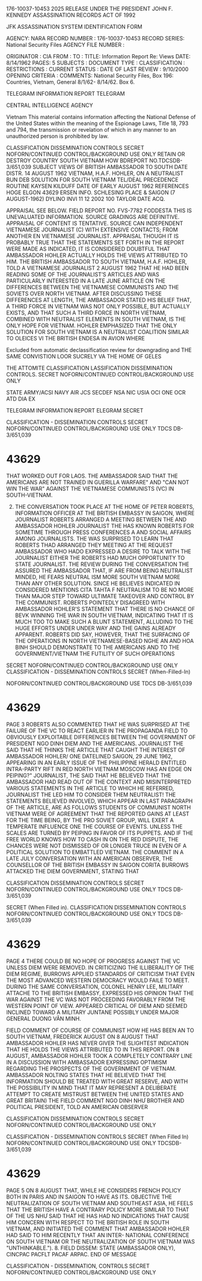 176-10037-10453
2025 RELEASE UNDER THE PRESIDENT JOHN F. KENNEDY ASSASSINATION RECORDS ACT OF 1992

JFK ASSASSINATION SYSTEM
IDENTIFICATION FORM

AGENCY: NARA
RECORD NUMBER : 176-10037-10453
RECORD SERIES: National Security Files
AGENCY FILE NUMBER :

ORIGINATOR : CIA
FROM :
TO :
TITLE: Information Report Re: Views
DATE: 8/14/1962
PAGES: 5
SUBJECTS :
DOCUMENT TYPE :
CLASSIFICATION :
RESTRICTIONS :
CURRENT STATUS :
DATE OF LAST REVIEW : 9/10/2000
OPENING CRITERIA :
COMMENTS: National Security Files, Box 196: Countries, Vietnam, General 8/1/62-
8/14/62. Box 6.

TELEGRAM INFORMATION REPORT TELEGRAM

CENTRAL INTELLIGENCE AGENCY

Vietnam
This material contains information affecting the National Defense of the United States within the meaning of the Espionage Laws, Title 18,
793 and 794, the transmission or revelation of which in any manner to an unauthorized person is prohibited by law.

CLASSIFICATION DISSEMINATION CONTROLS
SECRET NOFORN/CONTINUED CONTROL/BACKGROUND USE ONLY
RETAIN OR DESTROY
COUNTRY SOUTH VIETNAM HOW BDREPORT NO.TDCSDB-3/651,039
SUBJECT VIEWS OF BRITISH AMBASSADOR TO SOUTH DATE DISTR. 14 AUGUST 1962
VIETNAM, H.A.F. HOHLER, ON A NEUTRALIST BUN
DEB SOLUTION FOR SOUTH VIETNAM TEL/DEAL PRECEDENCE ROUTINE KAYSEN
KILDUFF
DATE OF EARLY AUGUST 1962 REFERENCES HOGE ELGON 43629 ERSEN
INFO. SCHLESING
PLACE & SAIGON (7 AUGUST-1962) DYLINO INVI 11 12 2002 100 TAYLOR
DATE ACQ.

APPRAISAL SEE BELOW. FIELD REPORT NO. FVS-7782 FODDESTA
THIS IS UNEVALUATED INFORMATION. SOURCE GRADINGS ARE DEFINITIVE. APPRAISAL OF CONTENT IS TENTATIVE.
SOURCE CAN INDEPENDENT VIETNAMESE JOURNALIST (C) WITH EXTENSIVE CONTACTS; FROM ANOTHER EN
VIETNAMESE JOURNALIST.
APPRAISAL THOUGH IT IS PROBABLY TRUE THAT THE STATEMENTS SET FORTH IN THE REPORT WERE MADE AS
INDICATED, IT IS CONSIDERED DOUBTFUL THAT AMBASSADOR HOHLER ACTUALLY HOLDS THE VIEWS
ATTRIBUTED TO HIM.
THE BRITISH AMBASSADOR TO SOUTH VIETNAM, H.A.F. HOHLER, TOLD A VIETNAMESE
JOURNALIST 2 AUGUST 1962 THAT HE HAD BEEN READING SOME OF THE JOURNALIST’S ARTICLES
AND WAS PARTICULARLY INTERESTED IN A LATE JUNE ARTICLE ON THE DIFFERENCES BETWEEN THE
VIETNAMESE COMMUNISTS AND THE SOVIETS OVER NORTH VIETNAM. AFTER DISCUSSING THESE
DIFFERENCES AT LENGTH, THE AMBASSADOR STATED HIS BELIEF THAT, A THIRD FORCE IN VIETNAM
WAS NOT ONLY POSSIBLE, BUT ACTUALLY EXISTS, AND THAT SUCH A THIRD FORCE IN NORTH VIETNAM,
COMBINED WITH NEUTRALIST ELEMENTS IN SOUTH VIETNAM, IS THE ONLY HOPE FOR VIETNAM.
HOHLER EMPHASIZED THAT THE ONLY SOLUTION FOR SOUTH VIETNAM IS A NEUTRALIST COALITION
SIMILAR TO OLEICES VI THE BRITISH ENDESA IN AVION WHERE

Excluded from automatic
declassification
review for downgrading and
THE SAME CONVISTION LOOR SUCRELY VA THE HOME OF GELES

THE ATTOMITE CLASSIFICATION LASSIFICATION DISSEMINATION CONTROLS.
SECRET NOFORN/CONTINUED CONTROL/BACKGROUND USE ONLY

STATE ARMY/ACSI NAVY AIR JCS SECDEF NSA NIC USIA OCI ONE OCR ATD DIA EX

TELEGRAM INFORMATION REPORT ELEGRAM
SECRET

CLASSIFICATION - DISSEMINATION CONTROLS
SECRET NOFORN/CONTINUED CONTROL/BACKGROUND USE
ONLY TDCS DB-3/651,039
# 43629
THAT WORKED OUT FOR LAOS. THE AMBASSADOR SAID THAT THE AMERICANS
ARE NOT TRAINED IN GUERILLA WARFARE" AND "CAN NOT WIN THE WAR" AGAINST
THE VIETNAMESE COMMUNISTS (VC) IN SOUTH-VIETNAM.

2. THE CONVERSATION TOOK PLACE AT THE HOME OF PETER ROBERTS,
INFORMATION OFFICER AT THE BRITISH EMBASSY IN SAIGON, WHERE
JOURNALIST
ROBERTS ARRANGED A MEETING BETWEEN THE AND AMBASSADOR HOHLER
JOURNALIST
THE HAS KNOWN ROBERTS FOR SOMETIME THROUGH PRESS CONFERENCES A
AND SOCIAL AFFAIRS AMONG JOURNALISTS. THE WAS SURPRISED TO LEARN
THAT ROBERTS THAD ARRANGED THEY MEETING AT THE REQUEST
AMBASSADOR WHO HADO EXPRESSED A DESIRE TO TALK WITH THE
JOURNALIST
EITHER THE ROBERTS HAD MUCH OPPORTUNITY TO STATE
JOURNALIST.
THE REVIEW DURING THE CONVERSATION THE ASSURED THE AMBASSADOR
THAT, IF ARE FROM BEING NEUTRALIST MINDED, HE FEARS NEUTRAL ISM MORE
SOUTH VIETNAM MORE THAN ANY OTHER SOLUTION. SINCE HE BELIEVES
INDICATED IN CONSIDERED MENTIONS CITA TAHTA F
NEUTRALISM TO BE NO MORE THAN MAJOR STEP TOWARD ULTIMATE TAKEOVER
AND CONTROL BY THE COMMUNIST. ROBERTS POINTEDLY DISAGREED
WITH AMBASSADOR HOHLER'S STATEMENT THAT THERE IS NO CHANCE OF
BEVK
WINNING THE WAR IN SOUTH VIETNAM, INDICATING THAT IT IS MUCH TOO
TO MAKE SUCH A BLUNT STATEMENT, ALLUDING TO THE HUGE EFFORTS UNDER
UNDER WAY AND THE GAINS ALREADY APPARENT. ROBERTS DID SAY,
HOWEVER, THAT THE SURFACING OF THE OPERATIONS IN NORTH VIETNAMESE-BASED
NGHE AN AND HOA BINH SHOULD DEMONSTRATE TO THE
AMERICANS AND TO THE GOVERNMENT/VIETNAM THE FUTILITY OF SUCH OPERATIONS

SECRET NOFORN/CONTINUED CONTROL/BACKGROUND USE ONLY
CLASSIFICATION - DISSEMINATION CONTROLS
SECRET
(When-Filled-In)

NOFORN/CONTINUED CONTROL/BACKGROUND USE
TDCS DB-3/651,039
# 43629
PAGE 3
ROBERTS ALSO COMMENTED THAT HE WAS SURPRISED AT THE FAILURE
OF THE VC TO REACT EARLIER IN THE PROPAGANDA FIELD TO OBVIOUSLY
EXPLOITABLE DIFFERENCES BETWEEN THE GOVERNMENT OF PRESIDENT NGO DINH DIEM
AND THE AMERICANS.
JOURNALIST
THE SAID THAT HE THINKS THE ARTICLE THAT CAUGHT
THE INTEREST OF AMBASSADOR HOHLER/ ONE DATELINED SAIGON, 29 JUNE 1962,
APPEARING IN AN EARLY ISSUE OF THE PHILIPPINE HERALD ENTITLED
INTRA-PARTY RIFT IN RED NORTH VIETNAM MOSCOW HAS AN EDGE ON PEIPING?"
JOURNALIST,
THE SAID THAT HE BELIEVED THAT THE AMBASSADOR HAD READ OUT OF THE CONTEXT
AND MISINTERPRETED VARIOUS STATEMENTS IN THE ARTICLE TO WHICH HE REFERRED,
JOURNALIST
THE
LED HIM TO CONSIDER THEM NEUTRALIST! THE STATEMENTS BELIEVED
INVOLVED, WHICH APPEAR IN LAST PARAGRAPH OF THE ARTICLE, ARE
AS FOLLOWS STUDENTS OF COMMUNIST NORTH VIETNAM WERE
OF AGREEMENT THAT THE REPORTED GAINS AT LEAST FOR THE TIME
BEING, BY THE PRO SOVIET GROUP, WILL EXERT A TEMPERATE INFLUENCE
ONE THE COURSE OF EVENTS. UNLESS THE SCALES ARE TURNED BY PEIPING
IN FAVOR OF ITS PUPPETS. AND IF THE FREE WORLD KNOWS HOW TO CASH
IN ON THE RED DISPUTE, THE CHANCES WERE NOT DISMISSED OF OR LONGER
TRUCE IN EVEN OF A POLITICAL
SOLUTION TO EMBATTLED VIETNAM.
THE COMMENT IN A LATE JULY CONVERSATION WITH AN
AMERICAN OBSERVER, THE COUNSELLOR OF THE BRITISH EMBASSY IN
SAIGON CORITA BURROWS ATTACKED THE DIEM GOVERNMENT, STATING THAT

CLASSIFICATION DISSEMINATION CONTROLS
SECRET NOFORN/CONTINUED CONTROL/BACKGROUND USE ONLY
TDCS DB-3/651,039

SECRET
(When Filled in).
CLASSIFICATION DISSEMINATION CONTROLS
NOFORN/CONTINUED CONTROL/BACKGROUND USE
ONLY
TDCS DB-3/651,039
# 43629
PAGE 4
THERE COULD BE NO HOPE OF PROGRESS AGAINST THE VC
UNLESS DIEM WERE REMOVED. IN CRITICIZING THE
ILLIBERALITY OF THE DIEM REGIME, BURROWS APPLIED STANDARDS
OF CRITICISM THAT EVEN THE MOST ADVANCED WESTERN DEMOCRACY WOULD
FAILE TO MEET. DURING THE SAME CONVERSATION, COLONEL HENRY LEE,
MILITARY ATTACHE TO THE BRITISH EMBASSY, EXPRESSED HIS OPINION
THAT THE WAR AGAINST THE VC WAS NOT PROCEEDING FAVORABLY FROM
THE WESTERN POINT OF VIEW. APPEARED CRITICAL OF DIEM AND
SEEMED INCLINED TOWARD A MILITARY JUNTANE POSSIBLY UNDER
MAJOR GENERAL DUONG VĂN MINH.

FIELD COMMENT OF COURSE OF COMMUNIST HOW HE HAS BEEN AN
TO SOUTH VIETNAM,
FREDERICK AUGUST
ON 8 AUGUST THAT AMBASSADOR HOHLER
HAS NEVER GIVER THE SLIGHTEST INDICATION THAT HE HOLDS THE
VIEWS ATTRIBUTED TO IN THIS REPORT. ON 8 AUGUST, AMBASSADOR
HOHLER TOOK A COMPLETELY CONTRARY LINE IN A DISCUSSION WITH
AMBASSADOR EXPRESSING OPTIMISM REGARDING THE PROSPECTS
OF THE GOVERNMENT OF VIETNAM. AMBASSADOR NOLTING STATES THAT HE
BELIEVED THAT THE INFORMATION SHOULD BE TREATED WITH GREAT
RESERVE, AND WITH THE POSSIBILITY IN MIND THAT IT MAY REPRESENT
A DELIBERATE ATTEMPT TO CREATE MISTRUST BETWEEN THE UNITED STATES
AND GREAT BRITAIN)
THE FIELD COMMENT NGO DINH NHƯ BROTHER AND POLITICAL
PRESIDENT, TOLD AN AMERICAN OBSERVER

CLASSIFICATION DISSEMINATION CONTROLS
SECRET NOFORN/CONTINUED CONTROL/BACKGROUND USE ONLY

CLASSIFICATION - DISSEMINATION CONTROLS
SECRET
(When Filled In)
NOFORN/CONTINUED CONTROL/BACKGROUND USE
ONLY
TDCSDB-3/651,039
# 43629
PAGE 5
ON 8 AUGUST THAT, WHILE HE CONSIDERS FRENCH POLICY BOTH IN PARIS
AND IN SAIGON TO HAVE AS ITS. OBJECTIVE THE NEUTRALIZATION OF
SOUTH VIETNAM AND SOUTHEAST ASIA, HE FEELS THAT THE BRITISH
HAVE A CONTRARY POLICY MORE SIMILAR TO THAT OF THE US NHƯ
SAID THAT HE HAS HAD NO INDICATIONS THAT CAUSE HIM CONCERN WITH
RESPECT TO THE BRITISH ROLE IN SOUTH VIETNAM, AND INITIATED THE COMMENT
THAT AMBASSADOR HOHLER HAD SAID TO HIM RECENTLY THAT AN INTER-
NATIONAL CONFERENCE ON SOUTH VIETNAM OR THE NEUTRALIZATION OF
SOUTH VIETNAM WAS "UNTHINKABLE.").
8. FIELD DISSEM: STATE (AMBASSADOR ONLY), CINCPAC PACFLT PACAF ARPAC.
END OF MESSAGE

CLASSIFICATION - DISSEMINATION, CONTROLS
SECRET NOFORN/CONTINUED CONTROL/BACKGROUND USE ONLY
